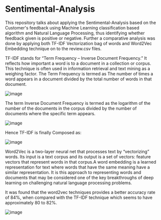 # Sentimental-Analysis

This repository talks about applying the Sentimental-Analysis based on the Customer's feedback using Machine Learning classification based algorithm and Natural Language Processing, thus identifying whether feedback given is positive or negative. Further a comparative analysis was done by applying both TF-IDF Vectorization bag of words and Word2Vec Embedding technique on to the review.csv files.

TF-IDF stands for “Term Frequency – Inverse Document Frequency.” It reflects how important a word is to a document in a collection or corpus. This technique is often used in information retrieval and text mining as a weighing factor.
The Term Frequency is termed as The number of times a word appears in a document divided by the total number of words in that document.

   ![image](https://user-images.githubusercontent.com/63364350/116404525-57443200-a84c-11eb-96b6-a46f16ca864c.png)

The term Inverse Document Frequency is termed as the logarithm of the number of the documents in the corpus divided by the number of documents where the specific term appears.

   ![image](https://user-images.githubusercontent.com/63364350/116404594-6aef9880-a84c-11eb-82ee-70cbbb98fcf4.png)

Hence TF-IDF is finally Composed as:

   ![image](https://user-images.githubusercontent.com/63364350/116404621-704ce300-a84c-11eb-9493-1c6202a579e1.png)

Word2Vec is a two-layer neural net that processes text by “vectorizing” words. Its input is a text corpus and its output is a set of vectors: feature vectors that represent words in that corpus.A word embedding is a learned representation for text where words that have the same meaning have a similar representation. It is this approach to representing words and documents that may be considered one of the key breakthroughs of deep learning on challenging natural language processing problems.

It was found that the word2vec techniques provides a better accuracy rate of 84%, when compared with the TF-IDF technique which seems to have approximately 80 to 82%. 

   ![image](https://user-images.githubusercontent.com/63364350/116407813-c707ec00-a84f-11eb-9185-513edc92f69f.png)



